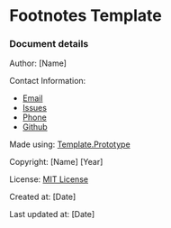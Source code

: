 # Footnotes Template
### Document details
Author: [Name]

Contact Information: 
* [Email](mailTo:mailto@text.example)
* [Issues](link)
* [Phone](.)
* [Github](link)

Made using: [Template.Prototype](https://github.com/KentVejrupMadsen/template.prototype)

Copyright: [Name] [Year]

License: [MIT License](.)

Created at: [Date]

Last updated at: [Date]

